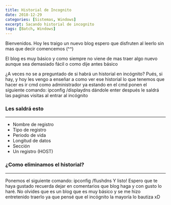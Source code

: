 ```yaml
---
title: Historial de Incognito 
date: 2018-12-29 
categories: [Sistemas, Windows]
excerpt: Sacando historial de incognito 
tags: [Batch, Windows]
---
```

  
Bienvenidos. Hoy les traigo un nuevo blog espero que disfruten al leerlo sin mas que decir comencemos (^^)  
  
El blog es muy básico y como siempre no viene de mas traer algo nuevo aunque sea demasiado fácil o como dije antes básico  
  
¿A veces no se a preguntado de si habrá un historial en incógnito? Pués, si hay, y hoy les vengo a enseñar a como ver ese historial lo que tenemos que hacer es ir cmd como administrador ya estando en el cmd ponen el siguiente comando: ipconfig /displaydns dándole enter después le saldrá las paginas visitas al entrar al incógnito  
  
  
### Les saldrá esto  
---
- Nombre de registro  
- Tipo de registro  
- Periodo de vida  
- Longitud de datos  
- Sección  
- Un registro (HOST)  
  

### ¿Como eliminamos el historial? 
---
  
Ponemos el siguiente comando: ipconfig /flushdns Y listo! Espero que te haya gustado recuerda dejar en comentarios que blog haga y con gusto lo haré. No olvides que es un blog que es muy básico y se me hizo entretenido traerlo ya que pensé que el incógnito la mayoría lo bautiza xD